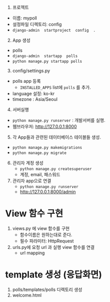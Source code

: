 1.	프로젝트
   - 이름: mypoll
   - 설정파일 디렉토리: config 
   -  `django-admin  startproject  config  .`
2.	App 생성
  - polls
  - `django-admin  startapp  polls`
  - `python manage.py startapp polls`
3.	config/settings.py
  - polls app 등록
     - `INSTALLED_APPS`  list에 `polls` 를 추가.
  - language 설정: ko-kr
  - timezone :  Asia/Seoul
4.	서버실행
  - `python manage.py runserver` : 개발서버를 실행.
  - 웹브라우저: http://127.0.0.1:8000

5. 각 App들과 관련된 데이터베이스 테이블들 생성.
  - `python manage.py makemigrations`
  - `python manage.py migrate`
6. 관리자 계정 생성
   - `python manage.py createsuperuser`
   - 계정, email, 패스워드
7. 관리자 app으로 연결
   - `python manage.py runserver`
   - http://127.0.0.1:8000/admin

# View 함수 구현
1. views.py 에 view 함수를 구현
   - 함수이름은 원하는대로 준다.
   - 필수 파라미터: HttpRequest 
2. urls.py에 요청 url 과 실행 view 함수를 연결
   - url mapping

# template 생성 (응답화면)
1. polls/templates/polls 디렉토리 생성
2. welcome.html
